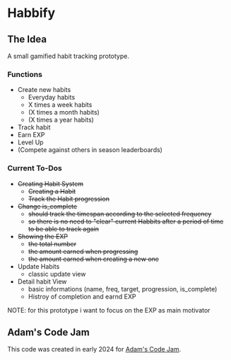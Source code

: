 # Habbify
## The Idea
A small gamified habit tracking prototype.

### Functions
- Create new habits
  - Everyday habits
  - X times a week habits
  - (X times a month habits)
  - (X times a year habits)
- Track habit
- Earn EXP
- Level Up
- (Compete against others in season leaderboards)

### Current To-Dos
- ~~Creating Habit System~~
  - ~~Creating a Habit~~
  - ~~Track the Habit progression~~
- ~~Change is_complete~~
  - ~~should track the timespan according to the selected frequency~~
  - ~~so there is no need to "clear" current Habbits after a period of time to be able to track again~~
- ~~Showing the EXP~~
  - ~~the total number~~
  - ~~the amount earned when progressing~~
  - ~~the amount earned when creating a new one~~
- Update Habits
  - classic update view
- Detail habit View
  - basic informations (name, freq, target, progression, is_complete)
  - Histroy of completion and earnd EXP

NOTE: for this prototype i want to focus on the EXP as main motivator


## Adam's Code Jam
This code was created in early 2024 for [Adam's Code Jam](https://jam.adamlearns.com/).
